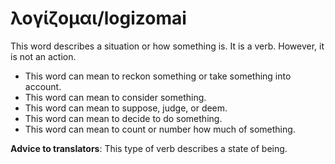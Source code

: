 # λογίζομαι/logizomai
This word describes a situation or how something is. It is a verb. However, it is not an action. 

* This word can mean to reckon something or take something into account. 
* This word can mean to consider something.
* This word can mean to suppose, judge, or deem. 
* This word can mean to decide to do something. 
* This word can mean to count or number how much of something.

**Advice to translators**: This type of verb describes a state of being. 
